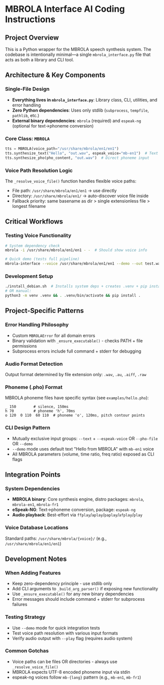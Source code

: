 # MBROLA Interface AI Coding Instructions

## Project Overview
This is a Python wrapper for the MBROLA speech synthesis system. The codebase is intentionally minimal—a single `mbrola_interface.py` file that acts as both a library and CLI tool.

## Architecture & Key Components

### Single-File Design
- **Everything lives in `mbrola_interface.py`**: Library class, CLI, utilities, and error handling
- **Zero Python dependencies**: Uses only stdlib (`subprocess`, `tempfile`, `pathlib`, etc.)
- **External binary dependencies**: `mbrola` (required) and `espeak-ng` (optional for text→phoneme conversion)

### Core Class: `MBROLA`
```python
tts = MBROLA(voice_path="/usr/share/mbrola/en1/en1")
tts.synthesize_text("Hello", "out.wav", espeak_voice="mb-en1")  # Text input
tts.synthesize_pho(pho_content, "out.wav")  # Direct phoneme input
```

### Voice Path Resolution Logic
The `_resolve_voice_file()` function handles flexible voice paths:
- File path: `/usr/share/mbrola/en1/en1` → use directly
- Directory: `/usr/share/mbrola/en1/` → auto-discover voice file inside
- Fallback priority: same basename as dir > single extensionless file > longest filename

## Critical Workflows

### Testing Voice Functionality
```bash
# System dependency check
mbrola -i /usr/share/mbrola/en1/en1 - -  # Should show voice info

# Quick demo (tests full pipeline)
mbrola-interface --voice /usr/share/mbrola/en1/en1 --demo --out test.wav --play
```

### Development Setup
```bash
./install_debian.sh  # Installs system deps + creates .venv + pip install .
# OR manual:
python3 -m venv .venv && . .venv/bin/activate && pip install .
```

## Project-Specific Patterns

### Error Handling Philosophy
- Custom `MBROLAError` for all domain errors
- Binary validation with `_ensure_executable()` - checks PATH + file permissions
- Subprocess errors include full command + stderr for debugging

### Audio Format Detection
Output format determined by file extension only: `.wav`, `.au`, `.aiff`, `.raw`

### Phoneme (.pho) Format
MBROLA phoneme files have specific syntax (see `examples/hello.pho`):
```
_ 150        # silence, 150ms
h 70         # phoneme 'h', 70ms
o 120  0 110  60 110  # phoneme 'o', 120ms, pitch contour points
```

### CLI Design Pattern
- Mutually exclusive input groups: `--text` + `--espeak-voice` OR `--pho-file` OR `--demo`
- `--demo` mode uses default text "Hello from MBROLA" with `mb-en1` voice
- All MBROLA parameters (volume, time ratio, freq ratio) exposed as CLI flags

## Integration Points

### System Dependencies
- **MBROLA binary**: Core synthesis engine, distro packages: `mbrola`, `mbrola-en1`, `mbrola-fr1`
- **eSpeak-NG**: Text→phoneme conversion, package: `espeak-ng`
- **Audio playback**: Best-effort via `ffplay`/`aplay`/`paplay`/`afplay`/`play`

### Voice Database Locations
Standard paths: `/usr/share/mbrola/{voice}/` (e.g., `/usr/share/mbrola/en1/en1`)

## Development Notes

### When Adding Features
- Keep zero-dependency principle - use stdlib only
- Add CLI arguments to `_build_arg_parser()` if exposing new functionality
- Use `_ensure_executable()` for any new binary dependencies
- Error messages should include command + stderr for subprocess failures

### Testing Strategy
- Use `--demo` mode for quick integration tests
- Test voice path resolution with various input formats
- Verify audio output with `--play` flag (requires audio system)

### Common Gotchas
- Voice paths can be files OR directories - always use `_resolve_voice_file()`
- MBROLA expects UTF-8 encoded phoneme input via stdin
- espeak-ng voices follow `mb-{lang}` pattern (e.g., `mb-en1`, `mb-fr1`)